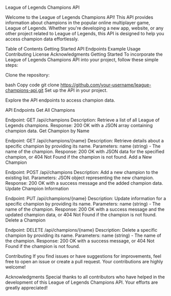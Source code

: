 League of Legends Champions API

Welcome to the League of Legends Champions API! This API provides information about champions in the popular online multiplayer game, League of Legends. Whether you're developing a new app, website, or any other project related to League of Legends, this API is designed to help you access champion data effortlessly.

Table of Contents
Getting Started
API Endpoints
Example Usage
Contributing
License
Acknowledgments
Getting Started
To incorporate the League of Legends Champions API into your project, follow these simple steps:

Clone the repository:


bash
Copy code
git clone https://github.com/your-username/league-champions-api.git
Set up the API in your project.

Explore the API endpoints to access champion data.

API Endpoints
Get All Champions

Endpoint: GET /api/champions
Description: Retrieve a list of all League of Legends champions.
Response: 200 OK with a JSON array containing champion data.
Get Champion by Name

Endpoint: GET /api/champions/{name}
Description: Retrieve details about a specific champion by providing its name.
Parameters: name (string) - The name of the champion.
Response: 200 OK with JSON data for the specified champion, or 404 Not Found if the champion is not found.
Add a New Champion

Endpoint: POST /api/champions
Description: Add a new champion to the existing list.
Parameters: JSON object representing the new champion.
Response: 200 OK with a success message and the added champion data.
Update Champion Information

Endpoint: PUT /api/champions/{name}
Description: Update information for a specific champion by providing its name.
Parameters: name (string) - The name of the champion.
Response: 200 OK with a success message and the updated champion data, or 404 Not Found if the champion is not found.
Delete a Champion

Endpoint: DELETE /api/champions/{name}
Description: Delete a specific champion by providing its name.
Parameters: name (string) - The name of the champion.
Response: 200 OK with a success message, or 404 Not Found if the champion is not found.


Contributing
If you find issues or have suggestions for improvements, feel free to open an issue or create a pull request. Your contributions are highly welcome!


Acknowledgments
Special thanks to all contributors who have helped in the development of this League of Legends Champions API. Your efforts are greatly appreciated!
